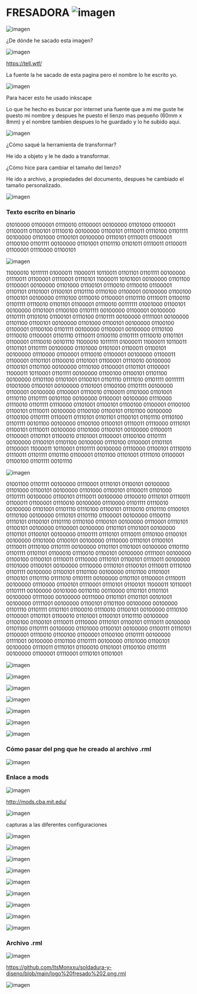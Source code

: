 # FRESADORA ![imagen](https://user-images.githubusercontent.com/78345639/115704476-b6e19f80-a36b-11eb-800b-293797fb4497.png)

![imagen](https://user-images.githubusercontent.com/78345639/115835421-899dfb80-a416-11eb-9932-a6c835702d3e.png)

¿De dónde he sacado esta imagen? 

![imagen](https://user-images.githubusercontent.com/78345639/115835434-8c98ec00-a416-11eb-8d04-3b3f664ccc62.png)

https://tell.wtf/

La fuente la he sacado de esta pagina pero el nombre lo he escrito yo.

![imagen](https://user-images.githubusercontent.com/78345639/115694377-17b7aa80-a361-11eb-8eef-245b01c95952.png)

Para hacer esto he usado inkscape

Lo que he hecho es buscar por internet una fuente que a mi me guste he puesto mi nombre y despues he puesto el lienzo mas pequeño (60mm x 8mm) y el  nombre tambien despues lo he guardado y lo he subido aqui.

![imagen](https://user-images.githubusercontent.com/78345639/115704973-45562100-a36c-11eb-9c47-5eb46b7fc354.png)


¿Cómo saqué la herramienta de transformar?

He ido a objeto y le he dado a transformar.

¿Cómo hice para cambiar el tamaño del lienzo?

He ido a archivo, a propiedades del documento, despues he cambiado el tamaño personalizado.  

![imagen](https://user-images.githubusercontent.com/78345639/115704961-41c29a00-a36c-11eb-99a7-5b5bbdcfd17e.png)


### Texto escrito en binario

01010000 01100001 01110010 01100001 00100000 01101000 01100001 01100011 01100101 01110010 00100000 01100101 01110011 01110100 01101111 00100000 01101000 01100101 00100000 01110101 01110011 01100001 01100100 01101111 00100000 01101001 01101110 01101011 01110011 01100011 01100001 01110000 01100101

![imagen](https://user-images.githubusercontent.com/78345639/115704932-3a9b8c00-a36c-11eb-9704-d08de6977714.png)


11000010 10111111 01000011 11000011 10110011 01101101 01101111 00100000 01110011 01100001 01110001 01110101 11000011 10101001 00100000 01101100 01100001 00100000 01101000 01100101 01110010 01110010 01100001 01101101 01101001 01100101 01101110 01110100 01100001 00100000 01100100 01100101 00100000 01110100 01110010 01100001 01101110 01110011 01100110 01101111 01110010 01101101 01100001 01110010 00111111 01001000 01100101 00100000 01101001 01100100 01101111 00100000 01100001 00100000 01101111 01101010 01100101 01110100 01101111 00100000 01111001 00100000 01101100 01100101 00100000 01101000 01100101 00100000 01100100 01100001 01100100 01101111 00100000 01100001 00100000 01110100 01110010 01100001 01101110 01110011 01100110 01101111 01110010 01101101 01100001 01110010 00101110 11000010 10111111 01000011 11000011 10110011 01101101 01101111 00100000 01101000 01101001 01100011 01100101 00100000 01110000 01100001 01110010 01100001 00100000 01100011 01100001 01101101 01100010 01101001 01100001 01110010 00100000 01100101 01101100 00100000 01110100 01100001 01101101 01100001 11000011 10110001 01101111 00100000 01100100 01100101 01101100 00100000 01101100 01101001 01100101 01101110 01111010 01101111 00111111 01001000 01100101 00100000 01101001 01100100 01101111 00100000 01100001 00100000 01100001 01110010 01100011 01101000 01101001 01110110 01101111 00101100 00100000 01100001 00100000 01110000 01110010 01101111 01110000 01101001 01100101 01100100 01100001 01100100 01100101 01110011 00100000 01100100 01100101 01101100 00100000 01100100 01101111 01100011 01110101 01101101 01100101 01101110 01110100 01101111 00101100 00100000 01100100 01100101 01110011 01110000 01110101 01100101 01110011 00100000 01101000 01100101 00100000 01100011 01100001 01101101 01100010 01101001 01100001 01100100 01101111 00100000 01100101 01101100 00100000 01110100 01100001 01101101 01100001 11000011 10110001 01101111 00100000 01110000 01100101 01110010 01110011 01101111 01101110 01100001 01101100 01101001 01111010 01100001 01100100 01101111 00101110 

![imagen](https://user-images.githubusercontent.com/78345639/115704945-3cfde600-a36c-11eb-852e-26c06be16d2f.png)


01001100 01101111 00100000 01110001 01110101 01100101 00100000 01101000 01100101 00100000 01101000 01100101 01100011 01101000 01101111 00100000 01100101 01110011 00100000 01100010 01110101 01110011 01100011 01100001 01110010 00100000 01110000 01101111 01110010 00100000 01101001 01101110 01110100 01100101 01110010 01101110 01100101 01110100 00100000 01110101 01101110 01100001 00100000 01100110 01110101 01100101 01101110 01110100 01100101 00100000 01110001 01110101 01100101 00100000 01100001 00100000 01101101 01101001 00100000 01101101 01100101 00100000 01100111 01110101 01110011 01110100 01100101 00100000 01101000 01100101 00100000 01110000 01110101 01100101 01110011 01110100 01101111 00100000 01101101 01101001 00100000 01101110 01101111 01101101 01100010 01110010 01100101 00100000 01111001 00100000 01100100 01100101 01110011 01110000 01110101 01100101 01110011 00100000 01101000 01100101 00100000 01110000 01110101 01100101 01110011 01110100 01101111 00100000 01100101 01101100 00100000 01101100 01101001 01100101 01101110 01111010 01101111 00100000 01101101 01100001 01110011 00100000 01110000 01100101 01110001 01110101 01100101 11000011 10110001 01101111 00100000 00101000 00110110 00110000 01101101 01101101 00100000 01111000 00100000 00111000 01101101 01101101 00101001 00100000 01111001 00100000 01100101 01101100 00100000 00100000 01101110 01101111 01101101 01100010 01110010 01100101 00100000 01110100 01100001 01101101 01100010 01101001 01100101 01101110 00100000 01100100 01100101 01110011 01110000 01110101 01100101 01110011 00100000 01101100 01101111 00100000 01101000 01100101 00100000 01100111 01110101 01100001 01110010 01100100 01100001 01100100 01101111 00100000 01111001 00100000 01101100 01101111 00100000 01101000 01100101 00100000 01110011 01110101 01100010 01101001 01100100 01101111 00100000 01100001 01110001 01110101 01101001

![imagen](https://user-images.githubusercontent.com/78345639/115706625-2789bb80-a36e-11eb-9ee9-df9799e1650a.png)

![imagen](https://user-images.githubusercontent.com/78345639/115704422-a7625680-a36b-11eb-90c4-e9842fe2ca4e.png)

![imagen](https://user-images.githubusercontent.com/78345639/115706640-2bb5d900-a36e-11eb-98d9-9479f139c93c.png)

![imagen](https://user-images.githubusercontent.com/78345639/115704649-ec868880-a36b-11eb-8287-bdea3b4f5cd8.png)

![imagen](https://user-images.githubusercontent.com/78345639/115706674-307a8d00-a36e-11eb-89c7-77f5ca7025bf.png)

![imagen](https://user-images.githubusercontent.com/78345639/115704881-2f486080-a36c-11eb-89a2-cba5e9418e37.png)

![imagen](https://user-images.githubusercontent.com/78345639/115706695-35d7d780-a36e-11eb-9523-4edc230f90d9.png)

### Cómo pasar del png que he creado al archivo .rml

![imagen](https://user-images.githubusercontent.com/78345639/115706709-3c664f00-a36e-11eb-9b77-68a4c986b7b2.png)

### Enlace a mods 

![imagen](https://user-images.githubusercontent.com/78345639/115706721-3ff9d600-a36e-11eb-85b0-1d7f7e41d8bb.png)

http://mods.cba.mit.edu/

![imagen](https://user-images.githubusercontent.com/78345639/115706721-3ff9d600-a36e-11eb-85b0-1d7f7e41d8bb.png)

capturas a las diferentes configuraciones

![imagen](https://user-images.githubusercontent.com/78345639/115707011-8c451600-a36e-11eb-9869-f3f56586218f.png)

![imagen](https://user-images.githubusercontent.com/78345639/115706103-91ee2c00-a36d-11eb-9fa8-e36a0c68d790.png)

![imagen](https://user-images.githubusercontent.com/78345639/115706917-733c6500-a36e-11eb-9ae4-a3a02fdebfdf.png)

![imagen](https://user-images.githubusercontent.com/78345639/115706157-9f0b1b00-a36d-11eb-9822-f70254a8bcf4.png)

![imagen](https://user-images.githubusercontent.com/78345639/115706925-75062880-a36e-11eb-929e-662df416a1bc.png)

![imagen](https://user-images.githubusercontent.com/78345639/115706214-afbb9100-a36d-11eb-9451-230fdf4f7050.png)

![imagen](https://user-images.githubusercontent.com/78345639/115706929-76375580-a36e-11eb-9fc8-ed9c29f363e5.png)

![imagen](https://user-images.githubusercontent.com/78345639/115706270-bd711680-a36d-11eb-97fd-71d006c78ed5.png)

![imagen](https://user-images.githubusercontent.com/78345639/115706938-78011900-a36e-11eb-9373-0168cd8aeaec.png)

### Archivo .rml

![imagen](https://user-images.githubusercontent.com/78345639/115706951-7c2d3680-a36e-11eb-8ddb-1f4b6ec4a392.png)

https://github.com/ItsMonxxu/soldadura-y-diseno/blob/main/logo%20fresado%202.png.rml

![imagen](https://user-images.githubusercontent.com/78345639/115706965-7f282700-a36e-11eb-9404-c5ed4a23abbf.png)

